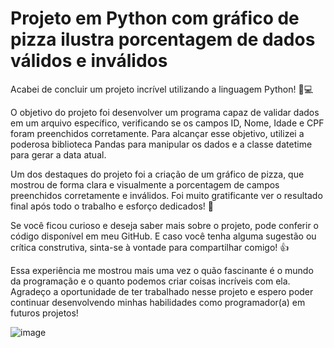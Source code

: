 # Projeto em Python com gráfico de pizza ilustra porcentagem de dados válidos e inválidos
 Acabei de concluir um projeto incrível utilizando a linguagem Python! 🐍💻

O objetivo do projeto foi desenvolver um programa capaz de validar dados em um arquivo específico, verificando se os campos ID, Nome, Idade e CPF foram preenchidos corretamente. Para alcançar esse objetivo, utilizei a poderosa biblioteca Pandas para manipular os dados e a classe datetime para gerar a data atual.

Um dos destaques do projeto foi a criação de um gráfico de pizza, que mostrou de forma clara e visualmente a porcentagem de campos preenchidos corretamente e inválidos. Foi muito gratificante ver o resultado final após todo o trabalho e esforço dedicados! 🚀

Se você ficou curioso e deseja saber mais sobre o projeto, pode conferir o código disponível em meu GitHub. E caso você tenha alguma sugestão ou crítica construtiva, sinta-se à vontade para compartilhar comigo! 👍

Essa experiência me mostrou mais uma vez o quão fascinante é o mundo da programação e o quanto podemos criar coisas incríveis com ela. Agradeço a oportunidade de ter trabalhado nesse projeto e espero poder continuar desenvolvendo minhas habilidades como programador(a) em futuros projetos!


![image](https://user-images.githubusercontent.com/109118257/231900659-d7ce271a-0b46-4268-85ef-eb36ca53fff3.png)
